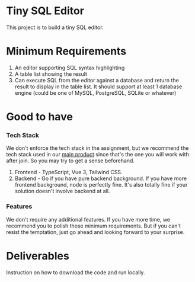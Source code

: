 # Tiny SQL Editor

This project is to build a tiny SQL editor.

# Minimum Requirements

1. An editor supporting SQL syntax highlighting
1. A table list showing the result
1. Can execute SQL from the editor against a database and return the result to display in the table list. It should support at least 1 database engine (could be one of MySQL, PostgreSQL, SQLite or whatever)

# Good to have

### Tech Stack

We don't enforce the tech stack in the assignment, but we recommend the tech stack used in our [main product](https://github.com/bytebase/bytebase#-development) since that's the one you will work with after join. So you may try to get a sense beforehand.

1. Frontend - TypeScript, Vue 3, Tailwind CSS.
1. Backend - Go if you have pure backend background. If you have more frontend background, node is perfectly fine. It's also totally fine if your solution doesn't involve backend at all.

### Features

We don't require any additional features. If you have more time, we recommend you to polish those minimum requirements. But if you can't resist the temptation, just go ahead and looking forward to your surprise.

# Deliverables

Instruction on how to download the code and run locally.
